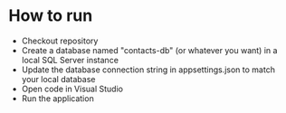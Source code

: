 ﻿# How to run

* Checkout repository
* Create a database named "contacts-db" (or whatever you want) in a local SQL Server instance
* Update the database connection string in appsettings.json to match your local database
* Open code in Visual Studio
* Run the application
